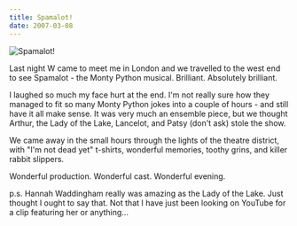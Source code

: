 ```yaml
---
title: Spamalot!
date: 2007-03-08
---
```


![Spamalot!](https://source.unsplash.com/Pll7AP6NFpY/1600x900)

Last night W came to meet me in London and we travelled to the west end to see Spamalot - the Monty Python musical. Brilliant. Absolutely brilliant.

I laughed so much my face hurt at the end. I'm not really sure how they managed to fit so many Monty Python jokes into a couple of hours - and still have it all make sense. It was very much an ensemble piece, but we thought Arthur, the Lady of the Lake, Lancelot, and Patsy (don't ask) stole the show.

We came away in the small hours through the lights of the theatre district, with "I'm not dead yet" t-shirts, wonderful memories, toothy grins, and killer rabbit slippers.

Wonderful production. Wonderful cast. Wonderful evening.

p.s. Hannah Waddingham really was amazing as the Lady of the Lake. Just thought I ought to say that. Not that I have just been looking on YouTube for a clip featuring her or anything...